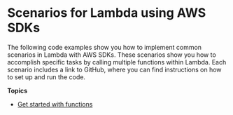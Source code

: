 # Scenarios for Lambda using AWS SDKs<a name="service_code_examples_scenarios"></a>

The following code examples show you how to implement common scenarios in Lambda with AWS SDKs\. These scenarios show you how to accomplish specific tasks by calling multiple functions within Lambda\. Each scenario includes a link to GitHub, where you can find instructions on how to set up and run the code\.

**Topics**
+ [Get started with functions](example_lambda_Scenario_GettingStartedFunctions_section.md)